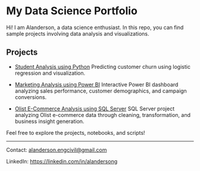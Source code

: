 # My Data Science Portfolio

Hi! I am Alanderson, a data science enthusiast. In this repo, you can find sample projects involving data analysis and visualizations.

## Projects

- [Student Analysis using Python](student_analysis_using_python/README.md)
  Predicting customer churn using logistic regression and visualization.

- [Marketing Analysis using Power BI](marketing_analysis_using_powerBI/README.md)
  Interactive Power BI dashboard analyzing sales performance, customer demographics, and campaign conversions.

- [Olist E-Commerce Analysis using SQL Server](olist_ecommerce_analysis_using_sql/README.md)
  SQL Server project analyzing Olist e-commerce data through cleaning, transformation, and business insight generation.

Feel free to explore the projects, notebooks, and scripts!

---

Contact: alanderson.engcivil@gmail.com

LinkedIn: https://linkedin.com/in/alandersong





